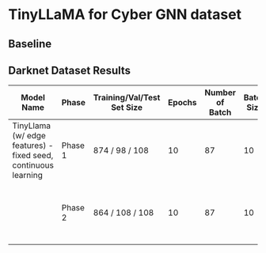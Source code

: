 # TinyLLaMA for Cyber GNN dataset
## Baseline

## Darknet Dataset Results

| Model Name                                   | Phase   | Training/Val/Test Set Size | Epochs | Number of Batch | Batch Size | Learning Rate | Test Loss                                | Test F1 Score                            | Model Path                                     |
|----------------------------------------------|---------|----------------------------|--------|-----------------|------------|---------------|------------------------------------------|-------------------------------------------|------------------------------------------------|
| TinyLlama (w/ edge features) - fixed seed, continuous learning | Phase 1 | 874 / 98 / 108            | 10     | 87              | 10         | 1.00E-05      | 0.5793                                   | 0.9191                                    | `model/20241109-164753_llm_w_edgefeat.pth`    |
|                                              | Phase 2 | 864 / 108 / 108            | 10     | 87              | 10         | 1.00E-05      | 0.1116<br>another unused test set: 0.2312 | 0.9907<br>another unused test set: 0.9814 |                                                |
